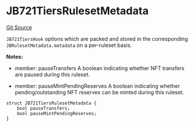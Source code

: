 # JB721TiersRulesetMetadata
[Git Source](https://github.com/Bananapus/nana-721-hook/blob/e813fb5b7d17cd3d18023137d70a7b2f3911ad99/src/structs/JB721TiersRulesetMetadata.sol)

`JB721TiersHook` options which are packed and stored in the corresponding `JBRulesetMetadata.metadata` on a
per-ruleset basis.

**Notes:**
- member: pauseTransfers A boolean indicating whether NFT transfers are paused during this ruleset.

- member: pauseMintPendingReserves A boolean indicating whether pending/outstanding NFT reserves can be minted
during this ruleset.


```solidity
struct JB721TiersRulesetMetadata {
    bool pauseTransfers;
    bool pauseMintPendingReserves;
}
```

